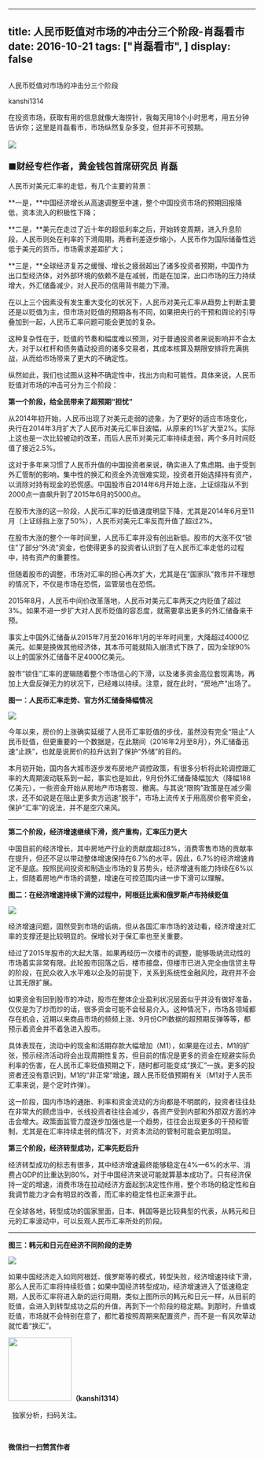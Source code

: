 
---
title:  人民币贬值对市场的冲击分三个阶段-肖磊看市
date: 2016-10-21
tags: ["肖磊看市", ]
display: false
---


## 



人民币贬值对市场的冲击分三个阶段




kanshi1314




在投资市场，获取有用的信息就像大海捞针，我每天用18个小时思考，用五分钟告诉你；这里是肖磊看市，市场纵然复杂多变，但并非不可预期。


**<strong style="max-width: 100%; font-size: 18px; text-align: justify; line-height: 1.6; text-indent: 40px; box-sizing: border-box !important; word-wrap: break-word !important;"><img data-s="300,640" data-type="jpeg" src="http://mmbiz.qpic.cn/mmbiz_jpg/rIYcHn0KrPTicU6A0fOEF7HnUGwxVTLJWCUvIfiaIWdPf5rNVYhaa13l6wicGFAUqfrdkIznJ7Ivlzra1tLZx7LGA/0?wx_fmt=jpeg" data-ratio="0.542" data-w="500"/> &nbsp; &nbsp; &nbsp; &nbsp; &nbsp; &nbsp; &nbsp; &nbsp; &nbsp;**</strong>

**<strong style="max-width: 100%; font-size: 18px; text-align: justify; line-height: 1.6; text-indent: 40px; box-sizing: border-box !important; word-wrap: break-word !important;">■财经专栏作者，黄金钱包首席研究员 肖磊**</strong>



人民币对美元汇率的走低，有几个主要的背景：



**一是，**中国经济增长从高速调整至中速，整个中国投资市场的预期回报降低，资本流入的积极性下降；



**二是，**美元在走过了近十年的超低利率之后，开始转变周期，进入升息阶段，人民币则处在利率的下滑周期，两者利差逐步缩小，人民币作为国际储备性远低于美元的货币，市场需求差距扩大；



**三是，**全球经济复苏之缓慢、增长之疲弱超出了诸多投资者预期，中国作为出口型经济体，对外部环境的依赖不是在减弱，而是在加深，出口市场的压力持续增大，外汇储备减少，对人民币的信用背书能力下滑。



在以上三个因素没有发生重大变化的状况下，人民币对美元汇率从趋势上判断主要还是以贬值为主，但市场对贬值的预期各有不同，如果把央行的干预和舆论的引导叠加到一起，人民币汇率问题可能会更加的复杂。



这种复杂性在于，贬值的节奏和幅度难以预测，对于普通投资者来说影响并不会太大，对于以杠杆和债务撬动投资的诸多交易者，其成本核算及期限安排将充满挑战，从而给市场带来了更大的不确定性。





纵然如此，我们也试图从这种不确定性中，找出方向和可能性。具体来说，人民币贬值对市场的冲击可分为三个阶段：



**第一个阶段，给全民带来了超预期“担忧”**



从2014年初开始，人民币出现了对美元走弱的迹象，为了更好的适应市场变化，央行在2014年3月扩大了人民币对美元汇率日波幅，从原来的1%扩大至2%。实际上这也是一次比较被动的改革，而后人民币对美元汇率持续走弱，两个多月时间贬值了接近2.5%。



这对于多年来习惯了人民币升值的中国投资者来说，确实进入了焦虑期。由于受到外汇管制的影响，集中性的换汇和资金外流很难实现，投资者开始选择持有资产，以消除对持有现金的恐慌感。中国股市自2014年6月开始上涨，上证综指从不到2000点一直飙升到了2015年6月的5000点。



在股市大涨的这一阶段，人民币汇率的贬值速度明显下降，尤其是2014年6月至11月（上证综指上涨了50%），人民币对美元汇率反而升值了超过2%。



在股市大涨的整个一年时间里，人民币汇率并没有创出新低。股市的大涨不仅“锁住”了部分“外流”资金，也使得更多的投资者认识到了在人民币汇率走低的过程中，持有资产的重要性。



但随着股市的调整，市场对汇率的担心再次扩大，尤其是在“国家队”救市并不理想的情况下，不仅是市场在恐慌，监管层也在恐慌。



2015年8月，人民币中间价改革落地，人民币对美元汇率两天之内贬值了超过3%。如果不进一步扩大对人民币贬值的容忍度，就需要拿出更多的外汇储备来干预。



事实上中国外汇储备从2015年7月至2016年1月的半年时间里，大降超过4000亿美元。如果是换做其他经济体，其本币可能就陷入崩溃式下跌了，因为全球90%以上的国家外汇储备不足4000亿美元。



股市“锁住”汇率的逻辑随着整个市场信心的下滑，以及诸多资金高位套现离场，再加上大盘反弹无力的状况下，已经难以持续。注意，就在此时，“房地产”出场了。



**图一：人民币汇率走势、官方外汇储备降幅情况**

<img data-s="300,640" data-type="jpeg" src="http://mmbiz.qpic.cn/mmbiz_jpg/rIYcHn0KrPTicU6A0fOEF7HnUGwxVTLJWbZiaH4RSnGbcWvV4x3wAAbwiacsLklp7k07WLIrLnHq5oc7X1jTdeLkQ/0?wx_fmt=jpeg" data-ratio="0.367827868852459" data-w="976"/>

今年以来，房价的上涨确实延缓了人民币汇率贬值的步伐，虽然没有完全“阻止”人民币贬值，但更重要的一个数据是，在此期间（2016年2月至8月），外汇储备迅速“止跌”，也就是说房价的拉升达到了保护“外储”的目的。



本月初开始，国内各大城市逐步发布房地产调控政策，有很多分析将此轮调控跟汇率的大周期波动联系到一起，事实也是如此，9月份外汇储备降幅加大（降幅188亿美元），一些资金开始从房地产市场套现、撤离。与其说“限购”政策是在减少需求，还不如说是在阻止更多卖方迅速“脱手”，市场上流传关于用高房价套牢资金，保护“汇率”的说法，并不是空穴来风。

****

**第二个阶段，经济增速继续下滑，资产重构，汇率压力更大**



中国目前的经济增长，其中房地产行业的贡献度超过8%，消费零售市场的贡献率在提升，但还不足以带动整体增速保持在6.7%的水平，因此，6.7%的经济增速肯定不是底。按照民间投资和制造业市场的复苏势头，经济增速有能力持续在6%以上，但随着房地产市场的调整，增速在可控范围内进一步下滑可以理解。



**图二：在经济增速持续下滑的过程中，阿根廷比索和俄罗斯卢布持续贬值**

<img data-s="300,640" data-type="jpeg" src="http://mmbiz.qpic.cn/mmbiz_jpg/rIYcHn0KrPTicU6A0fOEF7HnUGwxVTLJWIVZ6jYtTdk6Le8U0mHsPVwicicDf6DmFCFqZCbfEsvLOcS9Tib1Sp92Dg/0?wx_fmt=jpeg" data-ratio="0.39375" data-w="960"/>



经济增速问题，固然受到市场的诟病，但从各国汇率市场的波动看，经济增速对汇率的支撑还是比较明显的。保增长对于保汇率也至关重要。



经过了2015年股市的大起大落，如果再经历一次楼市的调整，能够吸纳流动性的市场着实非常有限。此轮股市回落之后，楼市接盘，但楼市已进入完全由信贷主导的阶段，在民众收入水平难以企及的前提下，关系到系统性金融风险，政府并不会让其无限扩展。



如果资金有回到股市的冲动，股市在整体企业盈利状况层面似乎并没有做好准备，仅仅是为了炒而炒的话，很多资金可能不会轻易介入。这种情况下，市场各领域都存在机会，近期以来商品市场的频频上涨、9月份CPI数据的超预期反弹等等，都预示着资金并不着急进入股市。



具体表现在，流动中的现金和活期存款大幅增加（M1），如果是在过去，M1的扩张，预示经济活动将会出现周期性复苏，但目前的情况是更多的资金在规避实际负利率的伤害，在人民币汇率贬值预期之下，随时都可能变成“换汇”一族。更多的投资者还没有意识到，M1的“非正常”增速，跟人民币贬值预期有关（M1对于人民币汇率来说，是个定时炸弹）。



这一阶段，国内市场的通胀、利率和资金流动的方向都是不明朗的，投资者往往处在非常大的顾虑当中，长线投资者往往会减少，各资产受到内部和外部双方面的冲击会增大。政策面监管力度逐步加强也是一个趋势，往往会出现更多的干预和管制，尤其是在汇率持续走弱的情况下，对资本流动的管制可能会更加明显。





**第三个阶段，经济转型成功，汇率先贬后升**



经济转型成功的标志有很多，其中经济增速最终能够稳定在4%—6%的水平、消费占GDP的比重达到80%，对于中国经济来说可能就算基本成功了。只有经济保持一定的增速，消费市场在拉动经济方面起到决定性作用，整个市场的稳定性和自我调节能力才会有明显的改善，而汇率的稳定性也正来源于此。



在全球各地，转型成功的国家里面，日本、韩国等是比较典型的代表，从韩元和日元的汇率波动中，可以反观人民币汇率所处的阶段。

****

**图三：韩元和日元在经济不同阶段的走势**

<img data-s="300,640" data-type="jpeg" src="http://mmbiz.qpic.cn/mmbiz_jpg/rIYcHn0KrPTicU6A0fOEF7HnUGwxVTLJW5Ysja1xWKA6qfC44M5mPFBD8mOOmicqpiaGo4IiatpF24dG83WEuBhBWw/0?wx_fmt=jpeg" data-ratio="0.3865546218487395" data-w="952"/>

如果中国经济走入如同阿根廷、俄罗斯等的模式，转型失败，经济增速持续下滑，那么人民币汇率将持续贬值；如果中国经济转型成功，经济增速进入了低速稳定期，人民币汇率将进入新的运行周期，类似上图所示的韩元和日元一样，从目前的贬值，会进入到转型成功之后的升值，再到下一个阶段的稳定期。到那时，升值或贬值，市场就不会特别在意了，都忙着按照周期来配置资产，而不是一有风吹草动就忙着“换汇”。



<img data-ratio="1" data-s="300,640" src="http://mmbiz.qpic.cn/mmbiz/rIYcHn0KrPQ4nqiakSpAnZPNSBYdTtpdCELmtbN8iasCKX0AXDKwVJIq1gWcaGVbdt83BgU9ibs9W4vKo34H3ZOBw/640?" data-type="png" data-w="129" style="box-sizing: border-box !important; word-wrap: break-word !important; visibility: visible !important; width: 129px !important;" width="129px">**（kanshi1314）**

 &nbsp; 独家分析，扫码关注。





&nbsp;




**微信扫一扫赞赏作者**













